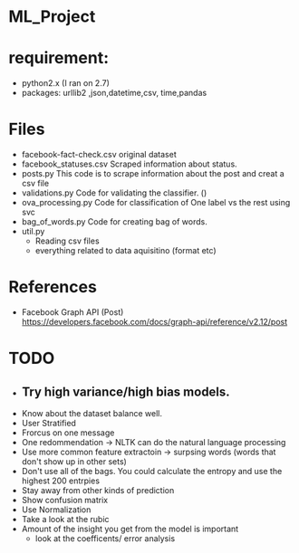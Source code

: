 # ML_Project

# requirement: 
- python2.x (I ran on 2.7)
- packages:  urllib2 ,json,datetime,csv, time,pandas

# Files
- facebook-fact-check.csv
  original dataset
- facebook_statuses.csv
  Scraped information about status.
- posts.py
  This code is to scrape information about the post and creat a csv file
- validations.py
  Code for validating the classifier. ()
- ova_processing.py
  Code for classification of One label vs the rest using svc
- bag_of_words.py
  Code for creating bag of words. 
- util.py
  - Reading csv files
  - everything related to data aquisitino (format etc)

# References
- Facebook Graph API (Post)
  https://developers.facebook.com/docs/graph-api/reference/v2.12/post

# TODO
- Try high variance/high bias models.
    - 
- Know about the dataset balance well. 
- User Stratified 
- Frorcus on one message
- One redommendation -> NLTK can do the natural language processing
- Use more common feature extractoin -> surpsing words (words that don't show up in other sets)
- Don't use all of the bags. You could calculate the entropy and use the highest 200 entrpies
- Stay away from other kinds of prediction
- Show confusion matrix 
- Use Normalization 
- Take a look at the rubic
- Amount of the insight you get from the model is important
    - look at the coefficents/ error analysis